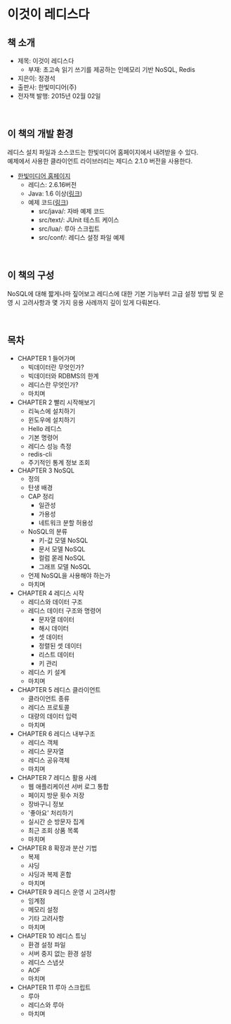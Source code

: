 # 이것이 레디스다

## 책 소개

 - 제목: 이것이 레디스다
     - 부재: 초고속 읽기 쓰기를 제공하는 인메모리 기반 NoSQL, Redis
 - 지은이: 정경석
 - 출판사: 한빛미디어(주)
 - 전자책 발행: 2015년 02월 02일

<br/>

## 이 책의 개발 환경

레디스 설치 파일과 소스코드는 한빛미디어 홈페이지에서 내려받을 수 있다.  
예제에서 사용한 클라이언트 라이브러리는 제디스 2.1.0 버전을 사용한다.
 - [한빛미디어 홈페이지](www.hanb.co.kr/exam/2059)
    - 레디스: 2.6.16버전
    - Java: 1.6 이상([링크](http://www.oracle.com/technetwork/java/archive-139210.html))
    - 예제 코드([링크](http://www.hanb.co.kr/exam/2059))
        - src/java/: 자바 예제 코드
        - src/text/: JUnit 테스트 케이스
        - src/lua/: 루아 스크립트
        - src/conf/: 레디스 설정 파일 예제

<br/>

## 이 책의 구성

NoSQL에 대해 짧게나마 짚어보고 레디스에 대한 기본 기능부터 고급 설정 방법 및 운영 시 고려사항과 몇 가지 응용 사례까지 깊이 있게 다뤄본다.

<br/>

## 목차

 - CHAPTER 1 들어가며
    - 빅데이터란 무엇인가?
    - 빅데이터와 RDBMS의 한계
    - 레디스란 무엇인가?
    - 마치며
 - CHAPTER 2 빨리 시작해보기
    - 리눅스에 설치하기
    - 윈도우에 설치하기
    - Hello 레디스
    - 기본 명령어
    - 레디스 성능 측정
    - redis-cli
    - 주기적인 통계 정보 조회
 -  CHAPTER 3 NoSQL
    - 정의
    - 탄생 배경
    - CAP 정리
        - 일관성
        - 가용성
        - 네트워크 분할 허용성
    - NoSQL의 분류  
        - 키-값 모델 NoSQL
        - 문서 모델 NoSQL
        - 컬럼 몯레 NoSQL
        - 그래프 모델 NoSQL
    - 언제 NoSQL을 사용해야 하는가
    - 마치며
 - CHAPTER 4 레디스 시작
    - 레디스와 데이터 구조
    - 레디스 데이터 구조와 명령어
        - 문자열 데이터
        - 해시 데이터
        - 셋 데이터
        - 정렬된 셋 데이터
        - 리스트 데이터
        - 키 관리
    - 레디스 키 설계
    - 마치며
 - CHAPTER 5 레디스 클라이언트
    - 클라이언트 종류
    - 레디스 프로토콜
    - 대량의 데이터 입력
    - 마치며
 - CHAPTER 6 레디스 내부구조
    - 레디스 객체
    - 레디스 문자열
    - 레디스 공유객체
    - 마치며
 - CHAPTER 7 레디스 활용 사례
    - 웹 애플리케이션 서버 로그 통합
    - 페이지 방문 횟수 저장
    - 장바구니 정보
    - '좋아요' 처리하기
    - 실시간 순 방문자 집계
    - 최근 조회 상품 목록
    - 마치며
 - CHAPTER 8 확장과 분산 기법
    - 복제
    - 샤딩
    - 샤딩과 복제 혼합
    - 마치며
 - CHAPTER 9 레디스 운영 시 고려사항
    - 임계점
    - 메모리 설정
    - 기타 고려사항
    - 마치며
 - CHAPTER 10 레디스 튜닝
    - 환경 설정 파일
    - 서버 중지 없는 환경 설정
    - 레디스 스냅샷
    - AOF
    - 마치며
 - CHAPTER 11 루아 스크립트
    - 루아
    - 레디스와 루아
    - 마치며